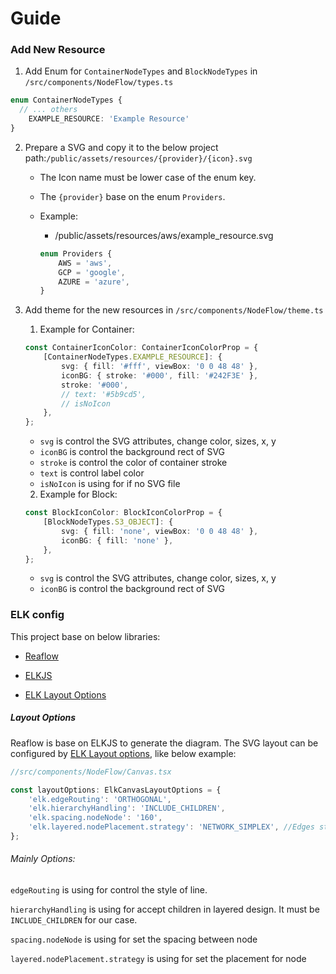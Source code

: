 # Guide

### Add New Resource

1. Add Enum for `ContainerNodeTypes` and `BlockNodeTypes` in `/src/components/NodeFlow/types.ts`

```typescript
enum ContainerNodeTypes {
  // ... others
	EXAMPLE_RESOURCE: 'Example Resource'
}
```

2. Prepare a SVG and copy it to the below project path:`/public/assets/resources/{provider}/{icon}.svg`

    - The Icon name must be lower case of the enum key.

    - The `{provider}` base on the enum `Providers`.

    - Example:

        - /public/assets/resources/aws/example_resource.svg

        ```typescript
        enum Providers {
            AWS = 'aws',
            GCP = 'google',
            AZURE = 'azure',
        }
        ```

3. Add theme for the new resources in `/src/components/NodeFlow/theme.ts`

    1. Example for Container:

    ```typescript
    const ContainerIconColor: ContainerIconColorProp = {
        [ContainerNodeTypes.EXAMPLE_RESOURCE]: {
            svg: { fill: '#fff', viewBox: '0 0 48 48' },
            iconBG: { stroke: '#000', fill: '#242F3E' },
            stroke: '#000',
            // text: '#5b9cd5',
            // isNoIcon
        },
    };
    ```

    - `svg` is control the SVG attributes, change color, sizes, x, y
    - `iconBG` is control the background rect of SVG
    - `stroke` is control the color of container stroke
    - `text` is control label color
    - `isNoIcon` is using for if no SVG file

    2. Example for Block:

    ```typescript
    const BlockIconColor: BlockIconColorProp = {
        [BlockNodeTypes.S3_OBJECT]: {
            svg: { fill: 'none', viewBox: '0 0 48 48' },
            iconBG: { fill: 'none' },
        },
    };
    ```

    - `svg` is control the SVG attributes, change color, sizes, x, y
    - `iconBG` is control the background rect of SVG

### ELK config

This project base on below libraries:

-   [Reaflow](https://reaflow.dev/)

-   [ELKJS](https://github.com/kieler/elkjs#layout-options)
-   [ELK Layout Options](https://www.eclipse.org/elk/reference.html)

##### Layout Options

Reaflow is base on ELKJS to generate the diagram. The SVG layout can be configured by [ELK Layout options](https://www.eclipse.org/elk/reference.html), like below example:

```typescript
//src/components/NodeFlow/Canvas.tsx

const layoutOptions: ElkCanvasLayoutOptions = {
    'elk.edgeRouting': 'ORTHOGONAL',
    'elk.hierarchyHandling': 'INCLUDE_CHILDREN',
    'elk.spacing.nodeNode': '160',
    'elk.layered.nodePlacement.strategy': 'NETWORK_SIMPLEX', //Edges styles
};
```

###### Mainly Options:

`edgeRouting` is using for control the style of line.

`hierarchyHandling` is using for accept children in layered design. It must be `INCLUDE_CHILDREN` for our case.

`spacing.nodeNode` is using for set the spacing between node

`layered.nodePlacement.strategy` is using for set the placement for node
